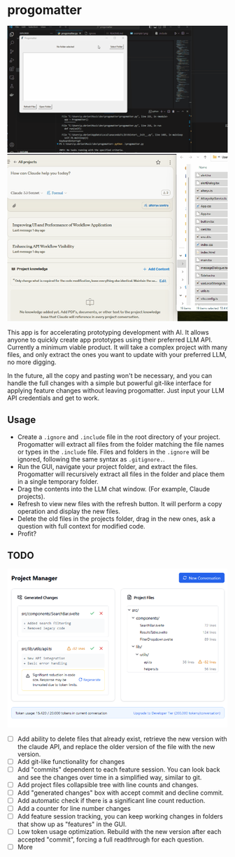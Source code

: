 # progomatter

![example usage video, copying files](examples/loading-filesv1.gif)
![example video, uploading](examples/upload-examplev1.gif)

This app is for accelerating prototyping development with AI. It allows anyone to quickly create app prototypes using their preferred LLM API.
Currently a minimum viable product. It will take a complex project with many files, and only extract the ones you want to update with your preferred LLM, no more digging.

In the future, all the copy and pasting won't be necessary, and you can handle the full changes with a simple but powerful git-like interface for applying feature changes without leaving progomatter. Just input your LLM API credentials and get to work.

## Usage

- Create a `.ignore` and `.include` file in the root directory of your project. Progomatter will extract all files from the folder matching the file names or types in the `.include` file. Files and folders in the `.ignore` will be ignored, following the same syntax as `.gitignore.`.
- Run the GUI, navigate your project folder, and extract the files. Progomatter will recursively extract all files in the folder and place them in a single temporary folder.
- Drag the contents into the LLM chat window. (For example, Claude projects).
- Refresh to view new files with the refresh button. It will perform a copy operation and display the new files.
- Delete the old files in the projects folder, drag in the new ones, ask a question with full context for modified code.
- Profit?

## TODO

![functionality1](/examples/example2.png)

- [ ] Add ability to delete files that already exist, retrieve the new version with the claude API, and replace the older version of the file with the new version.
- [ ] Add git-like functionality for changes
- [ ] Add "commits" dependent to each feature session. You can look back and see the changes over time in a simplified way, similar to git.
- [ ] Add project files collapsible tree with line counts and changes.
- [ ] Add "generated changes" box with accept commit and decline commit.
- [ ] Add automatic check if there is a significant line count reduction.
- [ ] Add a counter for line number changes
- [ ] Add feature session tracking, you can keep working changes in folders that show up as "features" in the GUI.
- [ ] Low token usage optimization. Rebuild with the new version after each accepted "commit", forcing a full readthrough for each question.
- [ ] More
